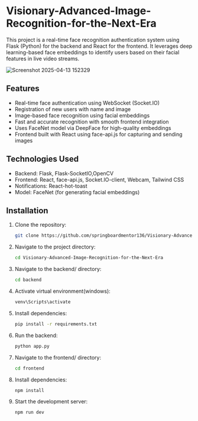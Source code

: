 # Visionary-Advanced-Image-Recognition-for-the-Next-Era
This project is a real-time face recognition authentication system using Flask (Python) for the backend and React for the frontend. It leverages deep learning-based face embeddings to identify users based on their facial features in live video streams.

![Screenshot 2025-04-13 152329](https://github.com/user-attachments/assets/5423129c-487a-4923-bd39-b06fe16134ec)



## Features
 - Real-time face authentication using WebSocket (Socket.IO)
 - Registration of new users with name and image
 - Image-based face recognition using facial embeddings
 - Fast and accurate recognition with smooth frontend integration
 - Uses FaceNet model via DeepFace for high-quality embeddings
 - Frontend built with React using face-api.js for capturing and sending images

## Technologies Used
 - Backend: Flask, Flask-SocketIO,OpenCV
 - Frontend: React, face-api.js, Socket.IO-client, Webcam, Tailwind CSS
 - Notifications: React-hot-toast
 - Model: FaceNet (for generating facial embeddings)
   

## Installation
1. Clone the repository:
   ```bash
   git clone https://github.com/springboardmentor136/Visionary-Advanced-Image-Recognition-for-the-Next-Era.git
   ```
2. Navigate to the project directory:
   ```bash
   cd Visionary-Advanced-Image-Recognition-for-the-Next-Era
   ```
3. Navigate to the backend/ directory:
   ```bash
   cd backend
   ```
4. Activate virtual environment(windows):
   ```bash
   venv\Scripts\activate
   ```
5. Install dependencies:
   ```bash
   pip install -r requirements.txt
   ```
6. Run the backend:
   ```bash
   python app.py
   ```
7. Navigate to the frontend/ directory:
   ```bash
   cd frontend
   ```  
8. Install dependencies:
   ```bash
   npm install
   ```
9. Start the development server:
   ```bash
   npm run dev
   ```






